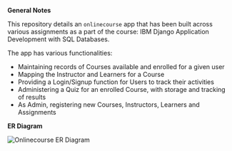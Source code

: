 
**General Notes**

This repository details an `onlinecourse` app that has been built across various assignments as a part of the course: IBM Django Application Development with SQL Databases.

The app has various functionalities:
- Maintaining records of Courses available and enrolled for a given user
- Mapping the Instructor and Learners for a Course
- Providing a Login/Signup function for Users to track their activities
- Administering a Quiz for an enrolled Course, with storage and tracking of results
- As Admin, registering new Courses, Instructors, Learners and Assignments

**ER Diagram**

![Onlinecourse ER Diagram](https://github.com/ibm-developer-skills-network/final-cloud-app-with-database/blob/master/static/media/course_images/onlinecourse_app_er.png)
